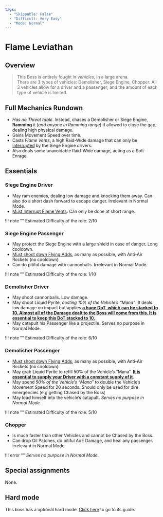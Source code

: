 ```yaml
---
tags:
  - "Skippable: False"
  - "Difficult: Very Easy"
  - "Mode: Normal"
---
```


# Flame Leviathan

## Overview

> This Boss is entirely fought _in vehicles_, in a large arena.  
> There are 3 types of vehicles: Demolisher, Siege Engine, Chopper. All 3 vehicles allow for a driver and a passenger; and the amount of each type of vehicle is limited.

## Full Mechanics Rundown

* _Has no Threat table_. Instead, chases a Demolisher or Siege Engine, __Ramming__ it (_and anyone in Ramming range_) if allowed to close the gap; dealing high physical damage.
* Gains Movement Speed over time.
* Casts _Flame Vents_, a high Raid-Wide damage that can only be <ins>Interrupted</ins> by the Siege Engine drivers.
* Also deals some unavoidable Raid-Wide damage, acting as a Soft-Enrage.

## Essentials

### Siege Engine Driver

* May ram enemies, dealing low damage and knocking them away. Can also do a short dash forward to escape danger. Irrelevant in Normal Mode.
* <ins>Must Interrupt Flame Vents</ins>. Can only be done at short range.

!!! note ""
    Estimated Difficulty of the role: 2/10

### Siege Engine Passenger

* May protect the Siege Engine with a large shield in case of danger. Long cooldown.
* <ins>Must shoot down Flying Adds</ins>, as many as possible, with Anti-Air Rockets (no cooldown)
* Can do pitiful damage with cannonballs. Irrelevant in Normal Mode.

!!! note ""
    Estimated Difficulty of the role: 1/10

### Demolisher Driver

* May shoot cannonballs. Low damage.
* May shoot Liquid Pyrite, _costing 10% of the Vehicle’s “Mana”_. It deals low damage on impact but applies __<ins>a huge DoT, which can be stacked to 10. Almost all of the Damage dealt to the Boss will come from this. It is essential to keep this DoT stacked to 10.</ins>__
* May catapult his Passenger like a projectile. Serves no purpose in Normal Mode.

!!! note ""
    Estimated Difficulty of the role: 6/10

### Demolisher Passenger

* <ins>Must shoot down Flying Adds</ins>, as many as possible, with Anti-Air Rockets (no cooldown)
* May grab Liquid Pyrite to refill 50% of the Vehicle’s “Mana”. __<ins>It is essential to supply your Driver with a constant supply of it</ins>__.
* May spend _50% of the Vehicle’s “Mana”_ to double the Vehicle’s Movement Speed for 20 seconds. Should only be used for dire emergencies (e.g getting Chased by the Boss)
* May load himself into the vehicle’s catapult. _Serves no purpose in Normal Mode._

!!! note ""
    Estimated Difficulty of the role: 5/10

### Chopper

* Is much faster than other Vehicles and cannot be Chased by the Boss.
* Can drop Oil Patches, do pitiful AoE Damage, and heal any passenger. Irrelevant in Normal Mode.

!!! error ""
    _Serves no purpose in Normal Mode._

## Special assignments

None.

## Hard mode

This boss has a optional hard mode. [Click here](../hm_bosses/flame_leviathan.md) to go to its guide.
